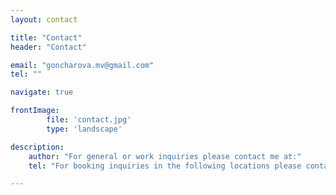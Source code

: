 ```yaml
---
layout: contact

title: "Contact"
header: "Contact"

email: "goncharova.mv@gmail.com"
tel: ""

navigate: true

frontImage:
        file: 'contact.jpg'
        type: 'landscape'

description:
    author: "For general or work inquiries please contact me at:"
    tel: "For booking inquiries in the following locations please contact my representation on:"

---
```





